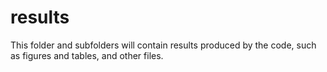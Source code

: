 # results

This folder and subfolders will contain results produced by the code, such as figures and tables, and other files.
